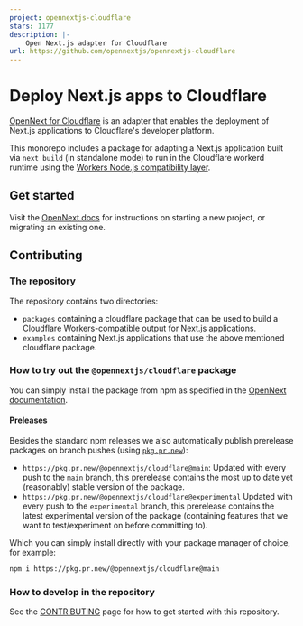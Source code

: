 ```yaml
---
project: opennextjs-cloudflare
stars: 1177
description: |-
    Open Next.js adapter for Cloudflare
url: https://github.com/opennextjs/opennextjs-cloudflare
---
```


# Deploy Next.js apps to Cloudflare

[OpenNext for Cloudflare](https://opennext.js.org/cloudflare) is an adapter that enables the deployment of Next.js applications to Cloudflare's developer platform.

This monorepo includes a package for adapting a Next.js application built via `next build` (in standalone mode) to run in the Cloudflare workerd runtime using the [Workers Node.js compatibility layer](https://developers.cloudflare.com/workers/runtime-apis/nodejs/).

## Get started

Visit the [OpenNext docs](https://opennext.js.org/cloudflare/get-started) for instructions on starting a new project, or migrating an existing one.

## Contributing

### The repository

The repository contains two directories:

- `packages` containing a cloudflare package that can be used to build a Cloudflare Workers-compatible output for Next.js applications.
- `examples` containing Next.js applications that use the above mentioned cloudflare package.

### How to try out the `@opennextjs/cloudflare` package

You can simply install the package from npm as specified in the [OpenNext documentation](https://opennext.js.org/cloudflare/get-started).

#### Preleases

Besides the standard npm releases we also automatically publish prerelease packages on branch pushes (using [`pkg.pr.new`](https://github.com/stackblitz-labs/pkg.pr.new)):

- `https://pkg.pr.new/@opennextjs/cloudflare@main`:
  Updated with every push to the `main` branch, this prerelease contains the most up to date yet (reasonably) stable version of the package.
- `https://pkg.pr.new/@opennextjs/cloudflare@experimental`
  Updated with every push to the `experimental` branch, this prerelease contains the latest experimental version of the package (containing features that we want to test/experiment on before committing to).

Which you can simply install directly with your package manager of choice, for example:

```bash
npm i https://pkg.pr.new/@opennextjs/cloudflare@main
```

### How to develop in the repository

See the [CONTRIBUTING](./CONTRIBUTING.md) page for how to get started with this repository.

